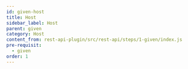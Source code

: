 ```yaml
---
id: given-host
title: Host
sidebar_label: Host
parent: given
category: Host
content_from: rest-api-plugin/src/rest-api/steps/1-given/index.js
pre-requisit:
  - given
order: 1
---
```


